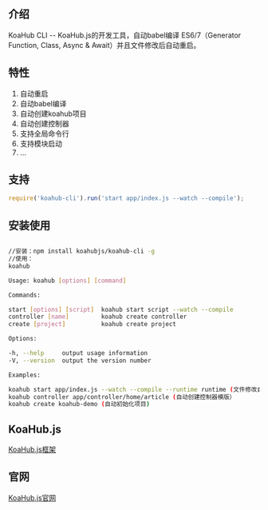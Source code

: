 ## 介绍

KoaHub CLI -- KoaHub.js的开发工具，自动babel编译 ES6/7（Generator Function, Class, Async & Await）并且文件修改后自动重启。

## 特性
1. ​自动重启
2. 自动babel编译
3. 自动创建koahub项目
4. 自动创建控制器
5. 支持全局命令行
6. 支持模块启动
7. ...

## 支持
```js
require('koahub-cli').run('start app/index.js --watch --compile');
```


## 安装使用
```sh

//安装：npm install koahubjs/koahub-cli -g
//使用：
koahub

Usage: koahub [options] [command]

Commands:

start [options] [script]  koahub start script --watch --compile
controller [name]         koahub create controller
create [project]          koahub create project

Options:

-h, --help     output usage information
-V, --version  output the version number

Examples:

koahub start app/index.js --watch --compile --runtime runtime (文件修改自动编译到runtime并且重启）
koahub controller app/controller/home/article (自动创建控制器模版）
koahub create koahub-demo (自动初始化项目)
```


## KoaHub.js
[KoaHub.js框架](https://github.com/koahubjs/koahub)

## 官网
[KoaHub.js官网](http://js.koahub.com)